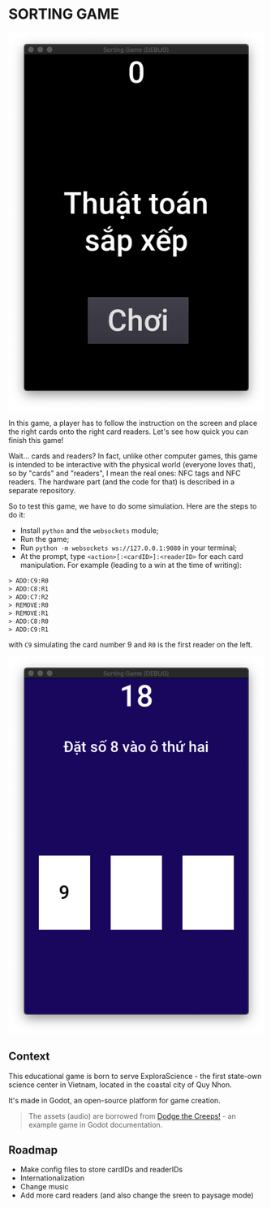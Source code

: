 # SORTING GAME

![](img/title_screen.png)

In this game, a player has to follow the instruction on the screen and place the right cards onto the right card readers. Let's see how quick you can finish this game!

Wait… cards and readers? In fact, unlike other computer games, this game is intended to be interactive with the physical world (everyone loves that), so by "cards" and "readers", I mean the real ones: NFC tags and NFC readers. The hardware part (and the code for that) is described in a separate repository.

So to test this game, we have to do some simulation. Here are the steps to do it:

* Install `python` and the `websockets` module;
* Run the game;
* Run `python -m websockets ws://127.0.0.1:9080` in your terminal;
* At the prompt, type `<action>[:<cardID>]:<readerID>` for each card manipulation. For example (leading to a win at the time of writing):

```
> ADD:C9:R0
> ADD:C8:R1
> ADD:C7:R2
> REMOVE:R0
> REMOVE:R1
> ADD:C8:R0
> ADD:C9:R1
```

with `C9` simulating the card number 9 and `R0` is the first reader on the left.

![](img/gameplay.png)

## Context

This educational game is born to serve ExploraScience - the first state-own science center in Vietnam, located in the coastal city of Quy Nhon.

It's made in Godot, an open-source platform for game creation.

> The assets (audio) are borrowed from [Dodge the Creeps!](https://docs.godotengine.org/en/stable/getting_started/step_by_step/your_first_game.html) - an example game in Godot documentation.

## Roadmap

* Make config files to store cardIDs and readerIDs
* Internationalization
* Change music
* Add more card readers (and also change the sreen to paysage mode)

